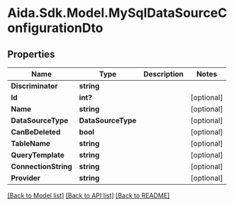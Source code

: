# Aida.Sdk.Model.MySqlDataSourceConfigurationDto

## Properties

Name | Type | Description | Notes
------------ | ------------- | ------------- | -------------
**Discriminator** | **string** |  | 
**Id** | **int?** |  | [optional] 
**Name** | **string** |  | [optional] 
**DataSourceType** | **DataSourceType** |  | [optional] 
**CanBeDeleted** | **bool** |  | [optional] 
**TableName** | **string** |  | [optional] 
**QueryTemplate** | **string** |  | [optional] 
**ConnectionString** | **string** |  | [optional] 
**Provider** | **string** |  | [optional] 

[[Back to Model list]](../README.md#documentation-for-models) [[Back to API list]](../README.md#documentation-for-api-endpoints) [[Back to README]](../README.md)

